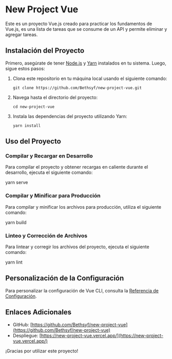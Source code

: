 # New Project Vue

Este es un proyecto Vue.js creado para practicar los fundamentos de Vue.js, es una lista de tareas que se consume de un API y permite eliminar y agregar tareas.

## Instalación del Proyecto

Primero, asegúrate de tener [Node.js](https://nodejs.org/) y [Yarn](https://yarnpkg.com/) instalados en tu sistema. Luego, sigue estos pasos:

1. Clona este repositorio en tu máquina local usando el siguiente comando:

    ```
    git clone https://github.com/Bethsyf/new-project-vue.git
    ```

2. Navega hasta el directorio del proyecto:

    ```
    cd new-project-vue
    ```

3. Instala las dependencias del proyecto utilizando Yarn:

    ```
    yarn install
    ```

## Uso del Proyecto

### Compilar y Recargar en Desarrollo

Para compilar el proyecto y obtener recargas en caliente durante el desarrollo, ejecuta el siguiente comando:

yarn serve



### Compilar y Minificar para Producción

Para compilar y minificar los archivos para producción, utiliza el siguiente comando:

yarn build



### Linteo y Corrección de Archivos

Para lintear y corregir los archivos del proyecto, ejecuta el siguiente comando:

yarn lint



## Personalización de la Configuración

Para personalizar la configuración de Vue CLI, consulta la [Referencia de Configuración](https://cli.vuejs.org/config/).

## Enlaces Adicionales

- GitHub: [https://github.com/Bethsyf/new-project-vue](https://github.com/Bethsyf/new-project-vue)
- Despliegue: [https://new-project-vue.vercel.app/](https://new-project-vue.vercel.app/)

¡Gracias por utilizar este proyecto!


